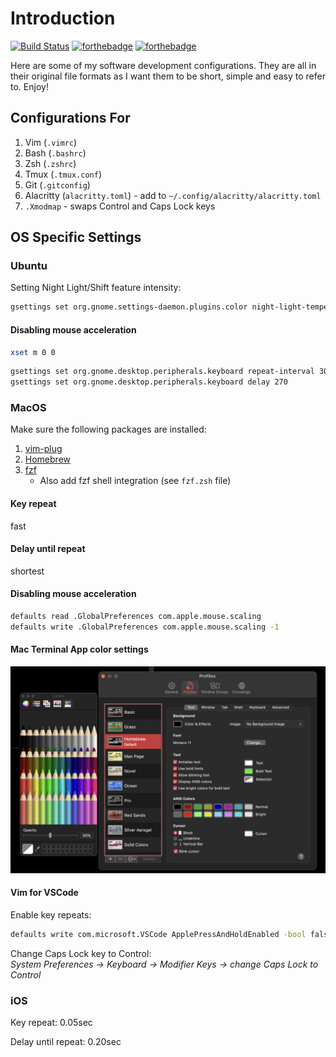# Introduction

[![Build Status](https://travis-ci.org/tzhenghao/dotfiles.svg?branch=master)](https://travis-ci.org/tzhenghao/dotfiles)
[![forthebadge](http://forthebadge.com/images/badges/built-with-love.svg)](http://forthebadge.com)
[![forthebadge](http://forthebadge.com/images/badges/powered-by-electricity.svg)](http://forthebadge.com)

Here are some of my software development configurations.
They are all in their original file formats as I want them to be short, simple and easy to refer to. Enjoy!

## Configurations For

1. Vim (`.vimrc`)
2. Bash (`.bashrc`)
3. Zsh (`.zshrc`)
4. Tmux (`.tmux.conf`)
5. Git (`.gitconfig`)
6. Alacritty (`alacritty.toml`) - add to `~/.config/alacritty/alacritty.toml`
7. `.Xmodmap` - swaps Control and Caps Lock keys

## OS Specific Settings

### Ubuntu

Setting Night Light/Shift feature intensity:

```bash
gsettings set org.gnome.settings-daemon.plugins.color night-light-temperature 5000
```

#### Disabling mouse acceleration

```bash
xset m 0 0
```

```bash
gsettings set org.gnome.desktop.peripherals.keyboard repeat-interval 30
gsettings set org.gnome.desktop.peripherals.keyboard delay 270
```

### MacOS

Make sure the following packages are installed:

1. [vim-plug](https://github.com/junegunn/vim-plug)
2. [Homebrew](https://brew.sh)
3. [fzf](https://github.com/junegunn/fzf)
    - Also add fzf shell integration (see `fzf.zsh` file)

#### Key repeat

fast

#### Delay until repeat

shortest

#### Disabling mouse acceleration

```bash
defaults read .GlobalPreferences com.apple.mouse.scaling
defaults write .GlobalPreferences com.apple.mouse.scaling -1
```

#### Mac Terminal App color settings

![Mac Terminal App color settings](images/mac-terminal-app-color-settings.png)

#### Vim for VSCode

Enable key repeats:

```bash
defaults write com.microsoft.VSCode ApplePressAndHoldEnabled -bool false
```

Change Caps Lock key to Control: \
*System Preferences -> Keyboard -> Modifier Keys -> change Caps Lock to Control*

### iOS

Key repeat: 0.05sec

Delay until repeat: 0.20sec
